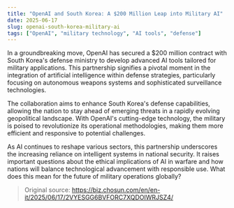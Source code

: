 ```yaml
---
title: "OpenAI and South Korea: A $200 Million Leap into Military AI"
date: 2025-06-17
slug: openai-south-korea-military-ai
tags: ["OpenAI", "military technology", "AI tools", "defense"]
---
```


In a groundbreaking move, OpenAI has secured a $200 million contract with South Korea's defense ministry to develop advanced AI tools tailored for military applications. This partnership signifies a pivotal moment in the integration of artificial intelligence within defense strategies, particularly focusing on autonomous weapons systems and sophisticated surveillance technologies.

The collaboration aims to enhance South Korea's defense capabilities, allowing the nation to stay ahead of emerging threats in a rapidly evolving geopolitical landscape. With OpenAI's cutting-edge technology, the military is poised to revolutionize its operational methodologies, making them more efficient and responsive to potential challenges.

As AI continues to reshape various sectors, this partnership underscores the increasing reliance on intelligent systems in national security. It raises important questions about the ethical implications of AI in warfare and how nations will balance technological advancement with responsible use. What does this mean for the future of military operations globally?

> Original source: https://biz.chosun.com/en/en-it/2025/06/17/2VYESGG6BVFORC7XQDOIWRJSZ4/